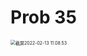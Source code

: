 # Prob 35

<img src="/.media/截屏2022-02-13 11.08.53.png" alt="截屏2022-02-13 11.08.53" style="zoom:50%;" />
